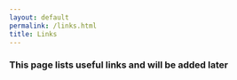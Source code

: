```yaml
---
layout: default
permalink: /links.html
title: Links
---
```


### This page lists useful links and will be added later
